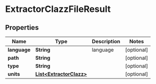 

# ExtractorClazzFileResult


## Properties

| Name | Type | Description | Notes |
|------------ | ------------- | ------------- | -------------|
|**language** | **String** | language |  [optional] |
|**path** | **String** |  |  [optional] |
|**type** | **String** |  |  [optional] |
|**units** | [**List&lt;ExtractorClazz&gt;**](ExtractorClazz.md) |  |  [optional] |



